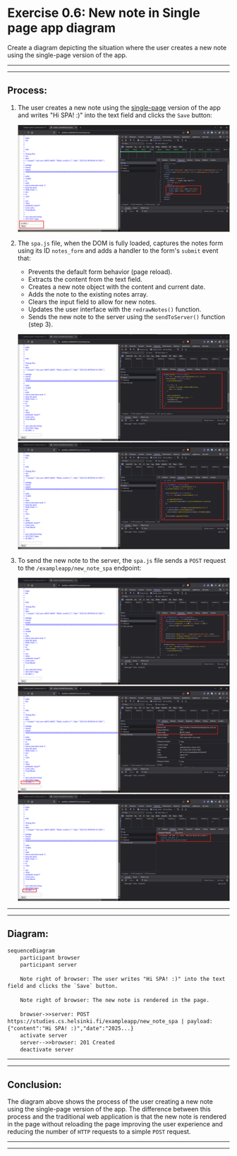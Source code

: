 # Exercise 0.6: New note in Single page app diagram

Create a diagram depicting the situation where the user creates a new note using the single-page version of the app.

---
---

## Process:

1. The user creates a new note using the [single-page](https://studies.cs.helsinki.fi/exampleapp/spa) version of the app and writes "Hi SPA! :)" into the text field and clicks the `Save` button:

    ![image0](/.github/images/part0/06_00.png)

2. The `spa.js` file, when the DOM is fully loaded, captures the notes form using its ID `notes_form` and adds a handler to the form's `submit` event that:
    - Prevents the default form behavior (page reload).
    - Extracts the content from the text field.
    - Creates a new note object with the content and current date.
    - Adds the note to the existing notes array.
    - Clears the input field to allow for new notes.
    - Updates the user interface with the `redrawNotes()` function.
    - Sends the new note to the server using the `sendToServer()` function (step 3).

    ![image1](/.github/images/part0/06_01.png)
    ![image2](/.github/images/part0/06_02.png)

3. To send the new note to the server, the `spa.js` file sends a `POST` request to the `/exampleapp/new_note_spa` endpoint:

    ![image3](/.github/images/part0/06_03.png)
    ![image4](/.github/images/part0/06_04.png)
    ![image5](/.github/images/part0/06_05.png)

---
---

## Diagram:

```mermaid
sequenceDiagram
    participant browser
    participant server

    Note right of browser: The user writes "Hi SPA! :)" into the text field and clicks the `Save` button.

    Note right of browser: The new note is rendered in the page.

    browser->>server: POST https://studies.cs.helsinki.fi/exampleapp/new_note_spa | payload: {"content":"Hi SPA! :)","date":"2025...}
    activate server
    server-->>browser: 201 Created
    deactivate server
```

---
---

## Conclusion:

The diagram above shows the process of the user creating a new note using the single-page version of the app. The difference between this process and the traditional web application is that the new note is rendered in the page without reloading the page improving the user experience and reducing the number of `HTTP` requests to a simple `POST` request.

---
---
